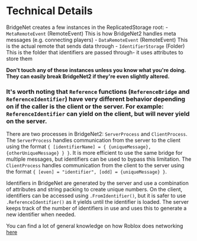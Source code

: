 
# Technical Details

BridgeNet creates a few instances in the ReplicatedStorage root:
	- `MetaRemoteEvent` (RemoteEvent)
		This is how BridgeNet2 handles meta messages (e.g. connecting players)
	- `DataRemoteEvent` (RemoteEvent)
		This is the actual remote that sends data through
	- `IdentifierStorage` (Folder)
		This is the folder that identifiers are passed through- it uses attributes to store them

**Don't touch any of these instances unless you know what you're doing. They can easily break BridgeNet2 if they're even slightly altered.**


### It's worth noting that `Reference` functions (`ReferenceBridge` and `ReferenceIdentifier`) have very different behavior depending on if the caller is the client or the server. For example: `ReferenceIdentifier` can yield on the client, but will never yield on the server.




There are two processes in BridgeNet2: `ServerProcess` and `ClientProcess`. The `ServerProcess` handles communication from the server to the client using the format `{ [identifierName] = { {uniqueMessage}, {otherUniqueMessage} } }`. It is more efficient to use the same bridge for multiple messages, but identifiers can be used to bypass this limitation. The `ClientProcess` handles communication from the client to the server using the format `{ [even] = "identifier", [odd] = {uniqueMessage} }`.

Identifiers in BridgeNet are generated by the server and use a combination of attributes and string packing to create unique numbers. On the client, identifiers can be accessed using `.FromIdentifier()`, but it is safer to use `.ReferenceIdentifier()` as it yields until the identifier is loaded. The server keeps track of the number of identifiers in use and uses this to generate a new identifier when needed.

You can find a lot of general knowledge on how Roblox does networking [here](<https://devforum.roblox.com/t/in-depth-information-about-robloxs-remoteevents-instance-replication-and-physics-replication-w-sources/1847340>)
